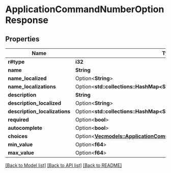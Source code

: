 # ApplicationCommandNumberOptionResponse

## Properties

Name | Type | Description | Notes
------------ | ------------- | ------------- | -------------
**r#type** | **i32** |  | 
**name** | **String** |  | 
**name_localized** | Option<**String**> |  | [optional]
**name_localizations** | Option<**std::collections::HashMap<String, String>**> |  | [optional]
**description** | **String** |  | 
**description_localized** | Option<**String**> |  | [optional]
**description_localizations** | Option<**std::collections::HashMap<String, String>**> |  | [optional]
**required** | Option<**bool**> |  | [optional]
**autocomplete** | Option<**bool**> |  | [optional]
**choices** | Option<[**Vec<models::ApplicationCommandOptionNumberChoiceResponse>**](ApplicationCommandOptionNumberChoiceResponse.md)> |  | [optional]
**min_value** | Option<**f64**> |  | [optional]
**max_value** | Option<**f64**> |  | [optional]

[[Back to Model list]](../README.md#documentation-for-models) [[Back to API list]](../README.md#documentation-for-api-endpoints) [[Back to README]](../README.md)


